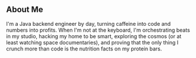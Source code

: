 ## About Me

I'm a Java backend engineer by day, turning caffeine into code and numbers into profits. 
When I'm not at the keyboard, I'm orchestrating beats in my studio, hacking my home to be smart, exploring the cosmos (or at least watching space documentaries), and proving that the only thing I crunch more than code is the nutrition facts on my protein bars.
